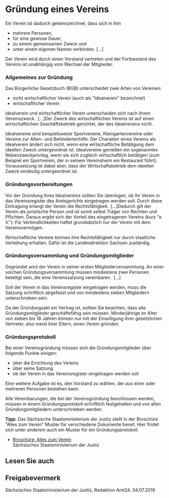 # Gründung eines Vereins

Ein Verein ist dadurch gekennzeichnet, dass sich in ihm

* mehrere Personen,
* für eine gewisse Dauer,
* zu einem gemeinsamen Zweck und
* unter einem eigenen Namen verbinden. [...]

Der Verein wird durch einen Vorstand vertreten und der Fortbestand des Vereins ist unabhängig vom Wechsel der Mitglieder.

### Allgemeines zur Gründung

Das Bürgerliche Gesetzbuch (BGB) unterscheidet zwei Arten von Vereinen:

* nicht wirtschaftlicher Verein (auch als "Idealverein" bezeichnet)
* wirtschaftlicher Verein

Idealverein und wirtschaftlicher Verein unterscheiden sich nach ihrem Vereinszweck. [...]Der Zweck des wirtschaftlichen Vereins ist auf einen wirtschaftlichen Geschäftsbetrieb gerichtet, der des Idealvereins nicht.

Idealvereine sind beispielsweise Sportvereine, Kleingartenvereine oder Vereine zur Alten- und Behindertenhilfe. Der Charakter eines Vereins als Idealverein ändert sich nicht, wenn eine wirtschaftliche Betätigung dem ideellen Zweck untergeordnet ist. Idealvereine genießen ein sogenanntes Nebenzweckprivileg, wenn sie sich zugleich wirtschaftlich betätigen (zum Beispiel ein Sportverein, der in seinem Vereinsheim ein Restaurant führt). Voraussetzung ist dabei aber, dass der Wirtschaftsbetrieb dem ideellen Zweck eindeutig untergeordnet ist.

### Gründungsvorbereitungen

Vor der Gründung Ihres Idealvereins sollten Sie überlegen, ob Ihr Verein in das Vereinsregister des Amtsgerichts eingetragen werden soll. Durch diese Eintragung erlangt der Verein die Rechtsfähigkeit. [...]Dadurch gilt der Verein als juristische Person und ist somit selbst Träger von Rechten und Pflichten. Daraus ergibt sich der Vorteil des eingetragenen Vereins (kurz "e. V."): Für Verbindlichkeiten haftet grundsätzlich nur der Verein mit dem Vereinsvermögen.

Wirtschaftliche Vereine können ihre Rechtsfähigkeit nur durch staatliche Verleihung erhalten. Dafür ist die Landesdirektion Sachsen zuständig.

### Gründungsversammlung und Gründungsmitglieder

Gegründet wird der Verein in seiner ersten Mitgliederversammlung. An einer solchen Gründungsversammlung müssen mindestens zwei Personen beteiligt sein, die eine Vereinssatzung vereinbaren. [...]

Soll der Verein in das Vereinsregister eingetragen werden, muss die Satzung schriftlich abgefasst und von mindestens sieben Mitgliedern unterschrieben sein.

Da der Gründungsakt ein Vertrag ist, sollten Sie beachten, dass alle Gründungsmitglieder geschäftsfähig sein müssen. Minderjährige im Alter von sieben bis 18 Jahren können nur mit der Einwilligung ihrer gesetzlichen Vertreter, also meist ihrer Eltern, einen Verein gründen.

### Gründungsprotokoll

Bei einer Vereinsgründung müssen sich die Gründungsmitglieder über folgende Punkte einigen:

* über die Errichtung des Vereins
* über seine Satzung
* ob der Verein in das Vereinsregister eingetragen werden soll

Eine weitere Aufgabe ist es, den Vorstand zu wählen, der aus einer oder mehreren Personen bestehen kann.

Alle Vereinbarungen, die bei der Vereinsgründung beschlossen werden, müssen in einem Gründungsprotokoll schriftlich festgehalten und von allen Gründungsmitgliedern unterschrieben werden.

**Tipp:** Das Sächsische Staatsministerium der Justiz stellt in der Broschüre "Alles zum Verein" Muster für verschiedene Dokumente bereit. Hier findet sich unter anderem auch ein Muster für ein Gründungsprotokoll.

* [Broschüre: Alles zum Verein](https://publikationen.sachsen.de/bdb/artikel/11885 "SMJ: Broschüre \"Alles zum Verein\" (publikationen.sachsen.de)")  
   Sächsisches Staatsministerium der Justiz

## Lesen Sie auch

## Freigabevermerk

Sächsisches Staatsministerium der Justiz, Redaktion Amt24. 04.07.2019
